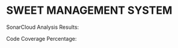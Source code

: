 <h1>SWEET MANAGEMENT SYSTEM</h1>
<p>SonarCloud Analysis Results:</p>

<p>Code Coverage Percentage:</p>

